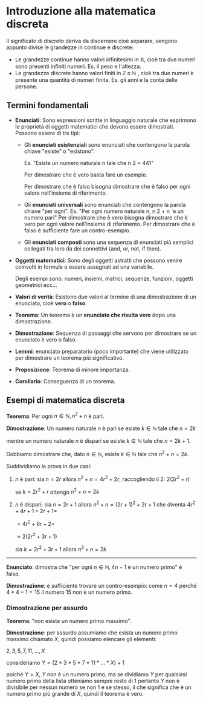 ﻿# Introduzione alla matematica discreta
Il significato di discreto deriva da discernere cioè separare, vengono appunto divise le grandezze in continue e discrete:

- Le grandezze continue hanno valori infinitesimi in $\mathbb{R}$, cioè tra due numeri sono presenti infiniti numeri. Es. il peso e l'altezza.
- Le grandezze discrete hanno valori finiti in $\mathbb{Z}$ o $\mathbb{N}$ , cioè tra due numeri è presente una quantità di numeri finita. Es. gli anni e la conta delle persone.

## Termini fondamentali

- **Enunciati**: Sono espressioni scritte in linguaggio naturale che esprimono le proprietà di oggetti matematici che devono essere dimostrati.
Possono essere di tre tipi:
	- Gli **enunciati esistenziali** sono enunciati che contengono la parola chiave "esiste" o "esistono". 
	
		Es. "Esiste un numero naturale n tale che n 2 = 441"
		
		Per dimostrare che è vero basta fare un esempio.
		
		Per dimostrare che è falso bisogna dimostrare che è falso per ogni valore
		nell'insieme di riferimento.
		
	- Gli **enunciati universali** sono enunciati che contengono la parola
	  chiave "per ogni".
		Es. "Per ogni numero naturale n, n 2 + n `e un numero pari"
		Per dimostrare che è vero bisogna dimostrare che è vero per ogni valore
		nell'insieme di riferimento.
		Per dimostrare che è falso è sufficiente fare un contro-esempio.
	
	- Gli **enunciati composti** sono una sequenza di enunciati più semplici collegati tra loro da dei connettivi (and, or, not, if then).
	
- **Oggetti matematici**: Sono degli oggetti astratti che possono venire coinvolti in formule o essere assegnati ad una variabile. 

	Degli esempi sono: numeri, insiemi, matrici, sequenze, funzioni, oggetti
	geometrici ecc...

- **Valori di verità**: Esistono due valori al termine di una dimostrazione di un  enunciato, cioè **vero** o **falso**.

- **Teorema**: Un teorema è un **enunciato che risulta vero** dopo una dimostrazione.

- **Dimostrazione**: Sequenza di passaggi che servono per dimostrare se un enunciato è vero o falso.

- **Lemmi**: enunciato preparatorio (poco importante) che viene utilizzato per dimostrare un teorema più significativo.

- **Proposizione**: Teorema di minore importanza.

- **Corollario**: Conseguenza di un teorema.

## Esempi di matematica discreta

**Teorema**: Per ogni $n \in \mathbb{N}, n^2+n$ è pari.

**Dimostrazione**: Un numero naturale $n$ è pari se esiste $k \in \mathbb{N}$ tale che $n = 2k$

mentre un numero naturale $n$ è dispari se esiste $k \in \mathbb{N}$ tale che $n = 2k +1$.

Dobbiamo dimostrare che, dato $n \in \mathbb{N}$, esiste $k \in \mathbb{N}$ tale che $n^2 + n = 2k$.

Suddividiamo la prova in due casi:
1. $n$ è pari: sia $n = 2r$ allora $n^2 + n = 4r^2+2r$, raccogliendo il 2: $2(2r^2+r)$

	se $k = 2r^2+r$ ottengo $n^2+n = 2k$

3. $n$ è dispari: sia $n = 2r +1$ allora $n^2 + n = (2r+1)^2 + 2r+1$ che diventa 
	$4r^2+4r+1+2r+1 =$
	
	$= 4r^2+6r+2 =$
	
	$= 2(2r^2+3r+1)$
	
	sia $k = 2r^2 +3r + 1$ allora $n^2+n = 2k$
	
<hr>

**Enunciato**: dimostra che "per ogni $n \in \mathbb{N}, 4n - 1$ è un numero primo" è falso.

**Dimostrazione**: è sufficiente trovare un contro-esempio: come $n = 4$ perché $4 * 4 - 1 = 15$ il numero $15$ non è un numero primo.

### Dimostrazione per assurdo
**Teorema**: "non esiste un numero primo massimo".

**Dimostrazione**: per assurdo assumiamo che esista un numero primo massimo chiamato $X$, quindi possiamo elencare gli elementi:

$2,3,5,7,11,...,X$

consideriamo $Y = (2*3*5*7*11*...*X)+1$

poiché $Y>X$, $Y$ non è un numero primo, ma se dividiamo $Y$ per qualsiasi numero primo della lista otteniamo sempre resto di 1 pertanto $Y$ non è divisibile per nessun numero se non 1 e se stesso, il che significa che è un numero primo più grande di $X$, quindi il teorema è vero.

